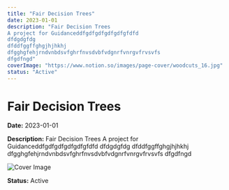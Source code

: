 ```yaml
---
title: "Fair Decision Trees"
date: 2023-01-01
description: "Fair Decision Trees
A project for Guidanceddfgdfgdfgdfgdfgfdfd
dfdgdgfdg
dfddfggffghgjhjhkhj
dfgghgfehjrndvnbdsvfghrfnvsdvbfvdgnrfvnrgvfrvsvfs
dfgdfngd"
coverImage: "https://www.notion.so/images/page-cover/woodcuts_16.jpg"
status: "Active"
---
```


# Fair Decision Trees

**Date:** 2023-01-01

**Description:** Fair Decision Trees
A project for Guidanceddfgdfgdfgdfgdfgfdfd
dfdgdgfdg
dfddfggffghgjhjhkhj
dfgghgfehjrndvnbdsvfghrfnvsdvbfvdgnrfvnrgvfrvsvfs
dfgdfngd

![Cover Image](https://www.notion.so/images/page-cover/woodcuts_16.jpg)

**Status:** Active
